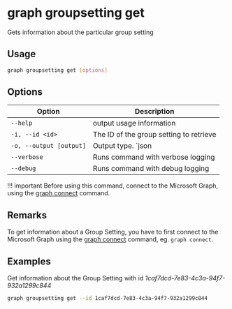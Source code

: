 # graph groupsetting get

Gets information about the particular group setting

## Usage

```sh
graph groupsetting get [options]
```

## Options

Option|Description
------|-----------
`--help`|output usage information
`-i, --id <id>`|The ID of the group setting to retrieve
`-o, --output [output]`|Output type. `json|text`. Default `text`
`--verbose`|Runs command with verbose logging
`--debug`|Runs command with debug logging

!!! important
    Before using this command, connect to the Microsoft Graph, using the [graph connect](../connect.md) command.

## Remarks

To get information about a Group Setting, you have to first connect to the Microsoft Graph using the [graph connect](../connect.md) command, eg. `graph connect`.

## Examples

Get information about the Group Setting with id _1caf7dcd-7e83-4c3a-94f7-932a1299c844_

```sh
graph groupsetting get --id 1caf7dcd-7e83-4c3a-94f7-932a1299c844
```